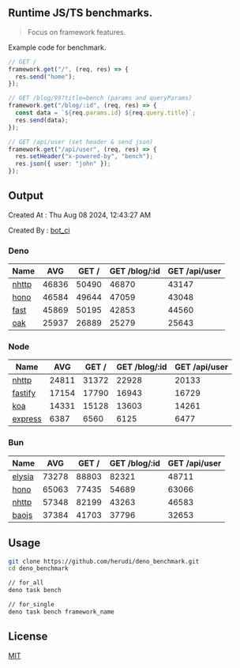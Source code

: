 ## Runtime JS/TS benchmarks.

> Focus on framework features.

Example code for benchmark.
```ts
// GET /
framework.get("/", (req, res) => {
  res.send("home");
});

// GET /blog/99?title=bench (params and queryParams)
framework.get("/blog/:id", (req, res) => {
  const data = `${req.params.id} ${req.query.title}`;
  res.send(data);
});

// GET /api/user (set header & send json)
framework.get("/api/user", (req, res) => {
  res.setHeader("x-powered-by", "bench");
  res.json({ user: "john" });
});
```

## Output
Created At : Thu Aug 08 2024, 12:43:27 AM

Created By : [bot_ci](https://github.com/herudi/deno_benchmarks/commits?author=github-actions%5Bbot%5D)


### Deno
|Name|AVG|GET /|GET /blog/:id|GET /api/user|
|----|----|----|----|----|
|[nhttp](https://github.com/nhttp/nhttp)|46836|50490|46870|43147|
|[hono](https://github.com/honojs/hono)|46584|49644|47059|43048|
|[fast](https://github.com/danteissaias/fast)|45869|50195|42853|44560|
|[oak](https://github.com/oakserver/oak)|25937|26889|25279|25643|
  


### Node
|Name|AVG|GET /|GET /blog/:id|GET /api/user|
|----|----|----|----|----|
|[nhttp](https://github.com/nhttp/nhttp)|24811|31372|22928|20133|
|[fastify](https://github.com/fastify/fastify)|17154|17790|16943|16729|
|[koa](https://github.com/koajs/koa)|14331|15128|13603|14261|
|[express](https://github.com/expressjs/express)|6387|6560|6125|6477|
  


### Bun
|Name|AVG|GET /|GET /blog/:id|GET /api/user|
|----|----|----|----|----|
|[elysia](https://github.com/elysiajs/elysia)|73278|88803|82321|48711|
|[hono](https://github.com/honojs/hono)|65063|77435|54689|63066|
|[nhttp](https://github.com/nhttp/nhttp)|57348|82199|43263|46583|
|[baojs](https://github.com/mattreid1/baojs)|37384|41703|37796|32653|
  



## Usage

```bash
git clone https://github.com/herudi/deno_benchmark.git
cd deno_benchmark

// for_all
deno task bench

// for_single
deno task bench framework_name
```

## License

[MIT](LICENSE)


